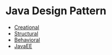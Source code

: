 # Java Design Pattern

- [Creational](./src/creational/)
- [Structural](./src/structural/)
- [Behavioral](./src/behavioral/)
- [JavaEE](./src/javaee/)
